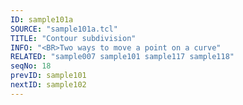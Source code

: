 ```yaml
---
ID: sample101a
SOURCE: "sample101a.tcl"
TITLE: "Contour subdivision"
INFO: "<BR>Two ways to move a point on a curve"
RELATED: "sample007 sample101 sample117 sample118"
seqNo: 18
prevID: sample101
nextID: sample102
---
```

